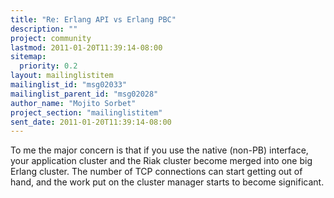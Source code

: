 ```yaml
---
title: "Re: Erlang API vs Erlang PBC"
description: ""
project: community
lastmod: 2011-01-20T11:39:14-08:00
sitemap:
  priority: 0.2
layout: mailinglistitem
mailinglist_id: "msg02033"
mailinglist_parent_id: "msg02028"
author_name: "Mojito Sorbet"
project_section: "mailinglistitem"
sent_date: 2011-01-20T11:39:14-08:00
---
```



To me the major concern is that if you use the native (non-PB)
interface, your application cluster and the Riak cluster become merged
into one big Erlang cluster. The number of TCP connections can start
getting out of hand, and the work put on the cluster manager starts to
become significant.
